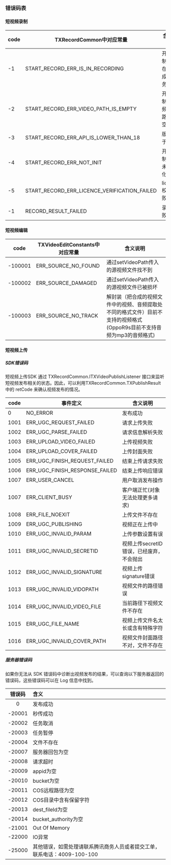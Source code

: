 ### 错误码表
#### 短视频录制

code | TXRecordCommon中对应常量 | 含义说明
---|--- | ---
-1 | START_RECORD_ERR_IS_IN_RECORDING | 开始录制时存在未完成的任务
-2 | START_RECORD_ERR_VIDEO_PATH_IS_EMPTY | 开始录制时视频文件路径为空
-3 | START_RECORD_ERR_API_IS_LOWER_THAN_18 | 版本小于18
-4 | START_RECORD_ERR_NOT_INIT | 开始录制时还未初始化结束
-5 | START_RECORD_ERR_LICENCE_VERIFICATION_FAILED | licence校验失败
-1 | RECORD_RESULT_FAILED | 录制失败

#### 短视频编辑
code | TXVideoEditConstants中对应常量 | 含义说明
---|--- | ---
-100001 | ERR_SOURCE_NO_FOUND | 通过setVideoPath传入的源视频文件找不到
-100002 | ERR_SOURCE_DAMAGED | 通过setVideoPath传入的源视频文件已被损坏
-100003 | ERR_SOURCE_NO_TRACK |  解封装（把合成的视频文件中的视频、音频提取处不同的格式文件）目前不支持的视频格式(OppoR9s目前不支持音频为mp3的音频格式)

#### 短视频上传
##### SDK错误码
短视频上传SDK 通过 TXRecordCommon.ITXVideoPublishListener 接口来监听短视频发布相关的状态。因此，可以利用TXRecordCommon.TXPublishResult 中的 retCode 来确认视频发布的情况。

code | 事件定义 | 含义说明
---|--- | ---
 0  |  NO_ERROR |  发布成功   
1001  |  ERR_UGC_REQUEST_FAILED |  请求上传失败   
 1002  |  ERR_UGC_PARSE_FAILED |  请求信息解析失败   
 1003  |  ERR_UPLOAD_VIDEO_FAILED |   上传视频失败   
 1004  |  ERR_UPLOAD_COVER_FAILED  |  上传封面失败   
 1005  |  ERR_UGC_FINISH_REQUEST_FAILED |  结束上传请求失败   
1006  |  ERR_UGC_FINISH_RESPONSE_FAILED |  结束上传响应错误   
 1007  |  ERR_USER_CANCEL |  用户取消发布操作  
 1007  |  ERR_CLIENT_BUSY |  客户端正忙(对象无法处理更多请求)   
 1008  |  ERR_FILE_NOEXIT |  上传文件不存在   
 1009  |  ERR_UGC_PUBLISHING  |  视频正在上传中   
1010  |  ERR_UGC_INVALID_PARAM |  上传参数设置有误   
 1011  |  ERR_UGC_INVALID_SECRETID |  视频上传secretID错误，已经废弃，不会抛出   
 1012  |  ERR_UGC_INVALID_SIGNATURE |  视频上传signature错误   
 1013  |  ERR_UGC_INVALID_VIDOPATH |  视频文件的路径错误   
 1014  |  ERR_UGC_INVALID_VIDEO_FILE |  当前路径下视频文件不存在   
 1015  |  ERR_UGC_FILE_NAME |  视频上传文件名太长或含有特殊字符   
 1016  |  ERR_UGC_INVALID_COVER_PATH |  视频文件封面路径不对，文件不存在 

##### 服务器错误码  
如果你无法从 SDK 错误码中诊断出视频发布的结果，可以查询以下服务器返回的错误码，这些错误码可以在 Log 信息中找到。

| 错误码      |    含义  |
| :--------: | :--------| 
|   0  |  发布成功 | 
| -20001  |  秒传成功 | 
| -20002  |  任务取消 | 
| -20003  |  任务暂停 | 
| -20004  |  文件不存在 | 
| -20007  | 服务器回包为空 | 
| -20008  |  请求超时 | 
| -20009  |  appid为空 | 
| -20010  |  bucket为空 | 
| -20011  |  COS远程路径为空 | 
| -20012  |  COS目录中含有保留字符 | 
| -20013  |  dest_fileId为空 | 
| -20014  |  bucket_authority为空 | 
| -21001  |  Out Of Memory | 
| -22000  |  IO异常 | 
| -25000  |  其他错误，如需处理请联系腾讯商务人员或者提交工单，联系电话：4009-100-100 | 
